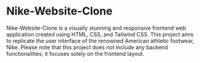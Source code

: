 # Nike-Website-Clone
Nike-Website-Clone is a visually stunning and responsive frontend web application created using HTML, CSS, and Tailwind CSS. This project aims to replicate the user interface of the renowned American athletic footwear, Nike. Please note that this project does not include any backend functionalities; it focuses solely on the frontend layout.
